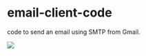 # email-client-code
code to send an email using SMTP from Gmail.

<p align="left">
  <img src="https://static.wikia.nocookie.net/logopedia/images/d/d8/Gmail_2020.svg/revision/latest/scale-to-width-down/340?cb=20201006151923" />
</p>

